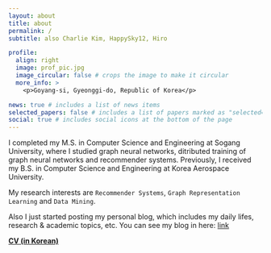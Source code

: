 ```yaml
---
layout: about
title: about
permalink: /
subtitle: also Charlie Kim, HappySky12, Hiro 

profile:
  align: right
  image: prof_pic.jpg
  image_circular: false # crops the image to make it circular
  more_info: >
    <p>Goyang-si, Gyeonggi-do, Republic of Korea</p>

news: true # includes a list of news items
selected_papers: false # includes a list of papers marked as "selected={true}"
social: true # includes social icons at the bottom of the page
---
```


I completed my M.S. in Computer Science and Engineering at Sogang University, where I studied graph neural networks, ditributed training of graph neural networks and recommender systems.
Previously, I received my B.S. in Computer Science and Engineering at Korea Aerospace University.

My research interests are `Recommender Systems`, `Graph Representation Learning` and `Data Mining`.

Also I just started posting my personal blog, which includes my daily lifes, research & academic topics, etc. You can see my blog in here: [link](https://happysky12.tistory.com/)

**[CV (in Korean)](https://drive.google.com/file/d/12_Tu5n9B83_oBuf2RPURv70HdOqoEATY/view?usp=sharing)**